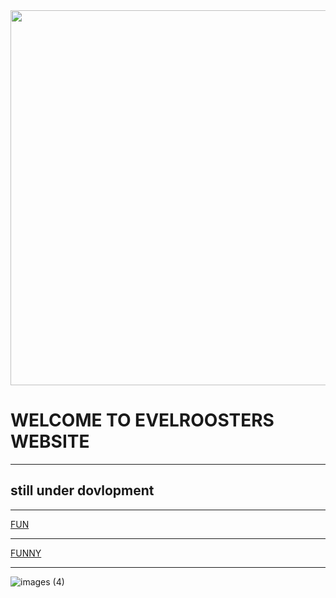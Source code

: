 <img src="![images (7)](https://github.com/user-attachments/assets/534189e6-7185-4cfd-bf1c-0ca5bf56b5c7)" height="600">
<html lang="en">

<html>

<head>
	<title> <p> THIS IS Evilroosters websiteッ </p></title>
</head>
<body> 
<h1>WELCOME TO EVELROOSTERS WEBSITE </h1>
<hr/>
<h2>still under dovlopment</h2>
<hr>

<a href="https://www.youtube.com/watch?v=sYmOR_yTPv4">FUN</a>
  <hr>
<a href="https://www.youtube.com/watch?v=uKYV2qjYIS0&t=1s">FUNNY</a>
  <hr> 
<a href="https://coolsymbol.com/"></a>
<html lang="en">


![images (4)](https://github.com/user-attachments/assets/54ca3c0d-9869-4187-9415-19b50eb2f91f)


</body>

<html>

<head>
